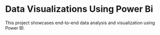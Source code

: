 # Data Visualizations Using Power Bi 
This project showcases end-to-end data analysis and visualization using Power BI.






